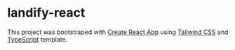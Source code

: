 # landify-react

This project was bootstraped with [Create React App](https://github.com/facebook/create-react-app) using [Tailwind CSS](https://tailwindcss.com) 
and [TypeScript](https://www.typescriptlang.org/) template.

